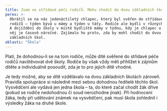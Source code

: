 ```yaml
---
title: Jsem ve střídavé péči rodičů. Mohu chodit do dvou základních škol zároveň?
perex: >-
  Obrátil se na nás jedenáctiletý chlapec, který byl svěřen do střídavé péče
  rodičů – týden bývá u mámy a týden u táty. Rodiče ale bydlí v různých městech.
  A dojíždění do školy v místě bydliště mámy v týdnu, kdy je chlapec u táty, pro
  něj je časově náročné. Zajímalo ho proto, zda by mohl chodit do dvou různých
  základních škol.
oblasti: "Škola"
---
```


<div></div><div></div><p>Platí, že dohodnou-li se na tom rodiče, může dítě svěřené do střídavé péče rodičů navštěvovat dvě školy. Rodiče by však vždy měli přihlížet k zájmům dítěte a individuálně posoudit, zda je to pro jejich dítě vhodné.</p><p>Je tedy možné, aby se dítě vzdělávalo na dvou základních školách zároveň. Pravidla spolupráce si následně mezi sebou dohodnou ředitelé těchto škol. Vysvědčení ale vydává jen jedna škola – ta, do které začal chodit žák dříve (pokud se rodiče nedohodnou či soud nerozhodne jinak). Při hodnocení žáka, tedy při udělování známek na vysvědčení, pak musí škola zohlednit i výsledky žáka na druhé škole.</p></div>
